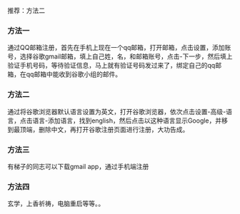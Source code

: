 推荐：方法二

### 方法一
通过QQ邮箱注册，首先在手机上现在一个qq邮箱，打开邮箱，点击设置，添加账号，选择谷歌gmail邮箱，填上自己姓，名，和邮箱账号，点击-下一步，然后填上验证手机号码，等待验证信息，马上就有验证号码发过来了，绑定自己的qq邮箱，在qq邮箱中能收到谷歌小组的邮件。

### 方法二
通过将谷歌浏览器默认语言设置为英文，打开谷歌浏览器，依次点击设置-高级-语言，点击语言-添加语言，找到english，然后点击以这种语言显示Google，并移到最顶端，删除中文，再打开谷歌注册页面进行注册，大功告成。

### 方法三
有梯子的同志可以下载gmail app，通过手机端注册

### 方法四
玄学，上香祈祷，电脑重启等等。。